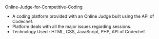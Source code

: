 Online-Judge-for-Competitive-Coding
- A coding platform provided with an Online Judge built using the API of Codechef. 
- Platform deals with all the major issues regarding sessions. 
- Technology Used : HTML, CSS, JavaScript, PHP, API of Codechef.

